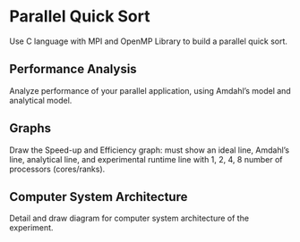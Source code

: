 # Parallel Quick Sort

Use C language with MPI and OpenMP Library to build a parallel quick sort.

## Performance Analysis

Analyze performance of your parallel application, using Amdahl’s model and analytical model.

## Graphs

Draw the Speed-up and Efficiency graph: must show an ideal line, Amdahl’s line, analytical line, and experimental runtime line with 1, 2, 4, 8 number of processors (cores/ranks).

## Computer System Architecture

Detail and draw diagram for computer system architecture of the experiment.
